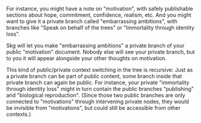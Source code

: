 For instance, you might have a note on "motivation", with safely publishable sections about hope, commitment, confidence, realism, etc. And you might want to give it a private branch called "embarrassing ambitions", with branches like "Speak on behalf of the trees" or "Immortality through identity loss".

Skg will let you make "embarrassing ambitions" a private branch of your public "motivation" document. Nobody else will see your private branch, but to you it will appear alongside your other thoughts on motivation.

This kind of public/private context switching in the tree is recursive: Just as a private branch can be part of public content, some branch inside that private branch can again be public. For instance, your private "immortality through identity loss" might in turn contain the public branches "publishing" and "biological reproduction". (Since those two public branches are only connected to "motivations" through intervening private nodes, they would be invisible from "motivations", but could still be accessible from other contexts.)

